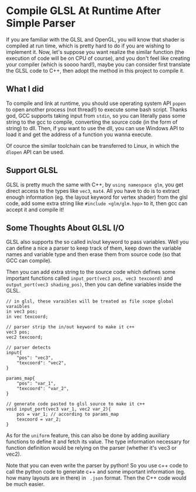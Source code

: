 # Compile GLSL At Runtime After Simple Parser
If you are familiar with the GLSL and OpenGL, you will know that shader is compiled at run time, which is pretty hard to do if you are wishing to implement it. Now, let's suppose you want realize the similar function (the execution of code will be on CPU of course), and you don't feel like creating your compiler (which is soooo hard!), maybe you can consider first translate the GLSL code to C++, then adopt the method in this project to compile it. 

## What I did

To compile and link at runtime, you should use operating system API `popen` to open another process (not thread!) to execute some bash script. Thanks god, GCC supports taking input from `stdin`, so you can literally pass some string to the gcc to compile, converting the source code (in the form of string) to dll. Then, if you want to use the dll, you can use Windows API to load it and get the address of a function you wanna execute.

Of cource the similar toolchain can be transferred to Linux, in which the `dlopen` API can be used.

## Support GLSL
GLSL is pretty much the same with C++, by `using namespace glm`, you get direct access to the types like `vec3`, `mat4`. All you have to do is to extract enough information (eg. the layout keyword for vertex shader) from the glsl code, add some extra string like `#include <glm/glm.hpp>` to it, then gcc can accept it and compile it!

## Some Thoughts About GLSL I/O 
GLSL also supports the so called in/out keyword to pass variables. Well you can define a nice a parser to keep track of them, keep down the variable names and variable type and then erase them from source code (so that GCC can compile).

Then you can add extra string to the source code which defines some important functions called `input_port(vec3 pos, vec3 texcoord)` and `output_port(vec3 shading_pos)`, then you can define variables inside the GLSL.

```
// in glsl, these varaibles will be treated as file scope global varaibles
in vec3 pos;
in vec texcoord;

// parser strip the in/out keyword to make it c++
vec3 pos;
vec2 texcoord;

// parser detects
input{
	"pos": "vec3",
	"texcoord": "vec2",
}

params_map{
	"pos": "var_1",
	"texcoord": "var_2",
}

// generate code pasted to glsl source to make it c++
void input_port(vec3 var_1, vec2 var_2){
	pos = var_1; // according to params_map
	texcoord = var_2; 
}
```

As for the `uniform` feature, this can also be done by adding auxiliary functions to define it and fetch its value. The type information necessary for function definition would be relying on the parser (whether it's vec3 or vec2).

Note that you can even write the parser by python! So you use c++ code to call the python code to generate  c++ and some important information (eg. how many layouts are in there) in ` .json` format. Then the C++ code would be much easier. 